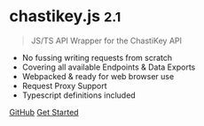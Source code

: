 # chastikey.js <small>2.1</small>

> JS/TS API Wrapper for the ChastiKey API

- No fussing writing requests from scratch
- Covering all available Endpoints & Data Exports
- Webpacked & ready for web browser use
- Request Proxy Support
- Typescript definitions included

[GitHub](https://github.com/ChastiKey/chastikey.js/)
[Get Started](#getting-started)